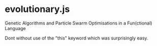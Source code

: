 # evolutionary.js
Genetic Algorithms and Particle Swarm Optimisations in a Fun(ctional) Language

Dont without use of the "this" keyword which was surprisingly easy.
